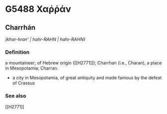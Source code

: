 # G5488 Χαῤῥάν

## Charrhán

_(khar-hran' | hahr-RAHN | hahr-RAHN)_

### Definition

a mountaineer; of Hebrew origin ([[H2771]]); Charrhan (i.e., Charan), a place in Mesopotamia; Charran.

- a city in Mesopotamia, of great antiquity and made famous by the defeat of Crassus

### See also

[[H2771]]

